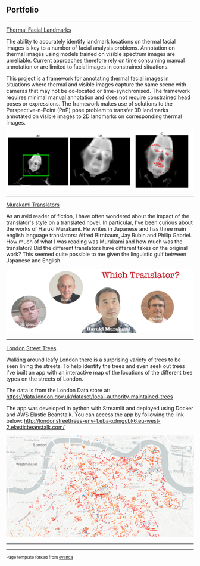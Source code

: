 ## Portfolio

---

[Thermal Facial Landmarks](https://github.com/steven-mcdonald/thermal_facial_landmarks/blob/main/README.md)

The ability to accurately identify landmark locations on thermal facial images is key to a number of facial analysis problems. Annotation on thermal images using models trained on visible spectrum images are unreliable. Current approaches therefore rely on time consuming manual annotation or are limited to facial images in constrained situations. 

This project is a framework for annotating thermal facial images in situations where thermal and visible images capture the same scene with cameras that may not be co-located or time-synchronised. The framework requires minimal manual annotation and does not require constrained head poses or expressions. The framework makes use of solutions to the Perspective-n-Point (PnP) pose problem to transfer 3D landmarks annotated on visible images to 2D landmarks on corresponding thermal images.

<img src="images/resize_example.png?raw=true"/>

---
[Murakami Translators](https://medium.com/towards-data-science/which-translator-870bae18f3bf)

As an avid reader of fiction, I have often wondered about the impact of the translator's style on a translated novel. In particular, I've been curious about the works of Haruki Murakami. He writes in Japanese and has three main english language translators: Alfred Birnbaum, Jay Rubin and Philip Gabriel. How much of what I was reading was Murakami and how much was the translator? Did the different translators have different takes on the original work? This seemed quite possible to me given the linguistic gulf between Japanese and English.

<img src="images/Murakami_Title_Image.png?raw=true"/>

---
[London Street Trees](http://londonstreettrees-env-1.eba-xdmgcbk6.eu-west-2.elasticbeanstalk.com/)

Walking around leafy London there is a surprising variety of trees to be seen lining the streets. To help identify the trees and even seek out trees I've built an app with an interactive map of the locations of the different tree types on the streets of London.

The data is from the London Data store at:
https://data.london.gov.uk/dataset/local-authority-maintained-trees

The app was developed in python with Streamlit and deployed using Docker and AWS Elastic Beanstalk.
You can access the app by following the link below:
http://londonstreettrees-env-1.eba-xdmgcbk6.eu-west-2.elasticbeanstalk.com/

<img src="images/street_trees_map.png?raw=true"/>

---




---
<p style="font-size:11px">Page template forked from <a href="https://github.com/evanca/quick-portfolio">evanca</a></p>
<!-- Remove above link if you don't want to attibute -->
